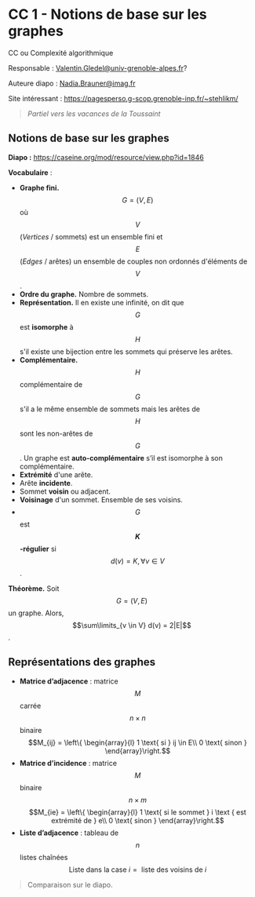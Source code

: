 # CC 1 - Notions de base sur les graphes

CC ou Complexité algorithmique

Responsable : <Valentin.Gledel@univ-grenoble-alpes.fr>?

Auteure diapo : <Nadia.Brauner@imag.fr>

Site intéressant : <https://pagesperso.g-scop.grenoble-inp.fr/~stehlikm/>

> *Partiel vers les vacances de la Toussaint*

## Notions de base sur les graphes

**Diapo :** <https://caseine.org/mod/resource/view.php?id=1846>

**Vocabulaire** :

- **Graphe fini.** $$G = (V, E)$$ où $$V$$ (*Vertices* / sommets) est un ensemble fini et $$E$$ (*Edges* / arêtes) un ensemble de couples non ordonnés d'éléments de $$V$$.
- **Ordre du graphe.** Nombre de sommets.
- **Représentation.** Il en existe une infinité, on dit que $$G$$ est **isomorphe** à $$H$$ s'il existe une bijection entre les sommets qui préserve les arêtes.
- **Complémentaire.** $$H$$ complémentaire de $$G$$ s'il a le même ensemble de sommets mais les arêtes de $$H$$ sont les non-arêtes de $$G$$. Un graphe est **auto-complémentaire** s’il est isomorphe à son complémentaire.
- **Extrémité** d'une arête.
- Arête **incidente**.
- Sommet **voisin** ou adjacent.
- **Voisinage** d'un sommet. Ensemble de ses voisins.
- $$G$$ est **$$K$$-régulier** si $$d(v) = K, \forall v \in V$$.

**Théorème.** Soit $$G = (V, E)$$ un graphe. Alors, $$\sum\limits_{v \in V} d(v) = 2|E|$$.

## Représentations des graphes

- **Matrice d’adjacence** : matrice $$M$$ carrée $$n \times n$$ binaire
  $$M_{ij} = \left\{ \begin{array}{l}
        1 \text{ si } ij \in E\\
        0 \text{ sinon }
    \end{array}\right.$$
- **Matrice d’incidence** : matrice $$M$$ binaire $$n \times m$$
    $$M_{ie} = \left\{ \begin{array}{l}
        1 \text{ si le sommet } i \text { est extrémité de } e\\
        0 \text{ sinon }
    \end{array}\right.$$
- **Liste d’adjacence** : tableau de $$n$$ listes chaînées
    $$\text{Liste dans la case } i = \text{ liste des voisins de } i$$

> Comparaison sur le diapo.
